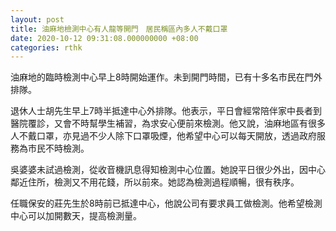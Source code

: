 ```yaml
---
layout: post
title: 油麻地檢測中心有人龍等開門　居民稱區內多人不戴口罩
date: 2020-10-12 09:31:08.000000000 +08:00
categories: rthk
---
```


油麻地的臨時檢測中心早上8時開始運作。未到開門時間，已有十多名市民在門外排隊。

退休人士胡先生早上7時半抵達中心外排隊。他表示，平日會經常陪伴家中長者到醫院覆診，又會不時幫學生補習，為求安心便前來檢測。他又說，油麻地區有很多人不戴口罩，亦見過不少人除下口罩吸煙，他希望中心可以每天開放，透過政府服務為市民不時檢測。

吳婆婆未試過檢測，從收音機訊息得知檢測中心位置。她說平日很少外出，因中心鄰近住所，檢測又不用花錢，所以前來。她認為檢測過程順暢，很有秩序。

任職保安的莊先生於8時前已抵達中心，他說公司有要求員工做檢測。他希望檢測中心可以加開數天，提高檢測量。
